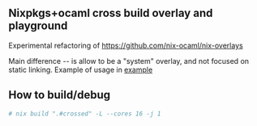## Nixpkgs+ocaml cross build overlay and playground

Experimental refactoring of https://github.com/nix-ocaml/nix-overlays

Main difference -- is allow to be a "system" overlay, and not focused on static linking.
Example of usage in [example](examples/)

## How to build/debug

```sh
# nix build ".#crossed" -L --cores 16 -j 1
```
